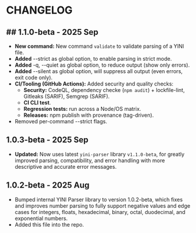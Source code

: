 # CHANGELOG

## ## 1.1.0-beta - 2025 Sep
- **New command:** New command `validate` to validate parsing of a YINI file.
- **Added** --strict as global option, to enable parsing in strict mode.
- **Added** -q, --quiet as global option, to reduce output (show only errors).
- **Added** --silent as global option, will suppress all output (even errors, exit code only).
- **CI/Tooling (GitHub Actions):** Added security and quality checks:
  - **Security:** CodeQL, dependency checke (`npm audit`) + lockfile-lint, Gitleaks (SARIF), Semgrep (SARIF).
  - **CI CLI test**.
  - **Regression tests:** run across a Node/OS matrix.
  - **Releases:** npm publish with provenance (tag-driven).
- Removed per-command --strict flags.

## 1.0.3-beta - 2025 Sep
- **Updated:** Now uses latest `yini-parser` library `v1.1.0-beta`, for greatly improved parsing, compatibility, and error handling with more descriptive and accurate error messages.

## 1.0.2-beta - 2025 Aug
- Bumped internal YINI Parser library to version 1.0.2-beta, which fixes and improves number parsing to fully support negative values and edge cases for integers, floats, hexadecimal, binary, octal, duodecimal, and exponential numbers.
- Added this file into the repo.
